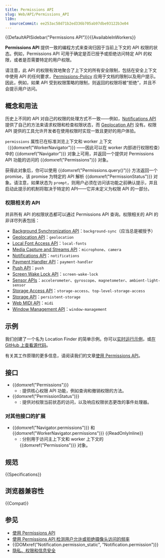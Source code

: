 ```yaml
---
title: Permissions API
slug: Web/API/Permissions_API
l10n:
  sourceCommit: ee253ac58d71b2ed336b705ab97dbe93122b3e04
---
```


{{DefaultAPISidebar("Permissions API")}}{{AvailableInWorkers}}

**Permissions API** 提供一致的编程方式来查询归因于当前上下文的 API 权限的状态。例如，Permissions API 可用于确定是否已授予或拒绝访问特定 API 的权限，或者是否需要特定的用户权限。

请注意，此 API 的权限有效地聚合了上下文的所有安全限制，包括在安全上下文中使用 API 的任何要求，[Permissions-Policy](/zh-CN/docs/Web/HTTP/Headers/Permissions-Policy) 应用于文档的限制以及用户提示。因此，例如，如果 API 受到权限策略的限制，则返回的权限将被“拒绝”，并且不会提示用户访问。

## 概念和用法

历史上不同的 API 对自己的权限的处理方式不一致——例如，[Notifications API](/zh-CN/docs/Web/API/Notifications_API) 提供了自己的方法来请求权限和检查权限状态，而 [Geolocation API](/zh-CN/docs/Web/API/Geolocation) 没有。权限 API 提供的工具允许开发者在使用权限时实现一致且更好的用户体验。

`permissions` 属性已在标准浏览上下文和 worker 上下文（{{domxref("WorkerNavigator")}} ——因此可以在 worker 内部进行权限检查）中的 {{domxref("Navigator")}} 对象上可用，并返回一个提供对 Permissions API 功能的访问的 {{domxref("Permissions")}} 对象。

获得此对象后，你可以使用 {{domxref("Permissions.query()")}} 方法返回一个 promise，该 promise 为特定的 API 解析 {{domxref("PermissionStatus")}} 对象。请注意，如果状态为 `prompt`，则用户必须在访问该功能之前确认提示，并且启动此提示的机制将取决于特定的 API——它并未定义为权限 API 的一部分。

### 权限相关的 API

并非所有 API 的权限状态都可以通过 Permissions API 查询。权限相关的 API 的非详尽列表包括：

- [Background Synchronization API](/zh-CN/docs/Web/API/Background_Synchronization_API)：`background-sync`（应当总是被授予）
- [Geolocation API](/zh-CN/docs/Web/API/Geolocation_API)：`geolocation`
- [Local Font Access API](/zh-CN/docs/Web/API/Local_Font_Access_API)：`local-fonts`
- [Media Capture and Streams API](/zh-CN/docs/Web/API/Media_Capture_and_Streams_API)：`microphone`、`camera`
- [Notifications API](/zh-CN/docs/Web/API/Notifications_API)：`notifications`
- [Payment Handler API](/zh-CN/docs/Web/API/Payment_Handler_API)：`payment-handler`
- [Push API](/zh-CN/docs/Web/API/Push_API)：`push`
- [Screen Wake Lock API](/zh-CN/docs/Web/API/Screen_Wake_Lock_API)：`screen-wake-lock`
- [Sensor APIs](/zh-CN/docs/Web/API/Sensor_APIs)：`accelerometer`、`gyroscope`、`magnetometer`、`ambient-light-sensor`
- [Storage Access API](/zh-CN/docs/Web/API/Storage_Access_API)：`storage-access`、`top-level-storage-access`
- [Storage API](/zh-CN/docs/Web/API/Storage_API)：`persistent-storage`
- [Web MIDI API](/zh-CN/docs/Web/API/Web_MIDI_API)：`midi`
- [Window Management API](/zh-CN/docs/Web/API/Window_Management_API)：`window-management`

## 示例

我们创建了一个名为 Location Finder 的简单示例。你可以[实时运行示例](https://chrisdavidmills.github.io/location-finder-permissions-api/)，或[在 GitHub 上查看源代码](https://github.com/chrisdavidmills/location-finder-permissions-api/tree/gh-pages)。

有关其工作原理的更多信息，请阅读我们的文章[使用 Permissions API](/zh-CN/docs/Web/API/Permissions_API/Using_the_Permissions_API)。

## 接口

- {{domxref("Permissions")}}
  - : 提供核心权限 API 功能，例如查询和撤销权限的方法。
- {{domxref("PermissionStatus")}}
  - : 提供对权限当前状态的访问，以及响应权限状态更改的事件处理器。

### 对其他接口的扩展

- {{domxref("Navigator.permissions")}} 和 {{domxref("WorkerNavigator.permissions")}} {{ReadOnlyInline}}
  - : 分别用于访问主上下文和 worker 上下文的 {{domxref("Permissions")}} 对象。

## 规范

{{Specifications}}

## 浏览器兼容性

{{Compat}}

## 参见

- [使用 Permissions API](/zh-CN/docs/Web/API/Permissions_API/Using_the_Permissions_API)
- [使用 Permissions API 检测用户允许或拒绝摄像头访问的频率](https://blog.addpipe.com/using-permissions-api-to-detect-getusermedia-responses/)
- {{DOMxref("Notification.permission_static", "Notification.permission")}}
- [隐私、权限和信息安全](/zh-CN/docs/Web/Privacy)
